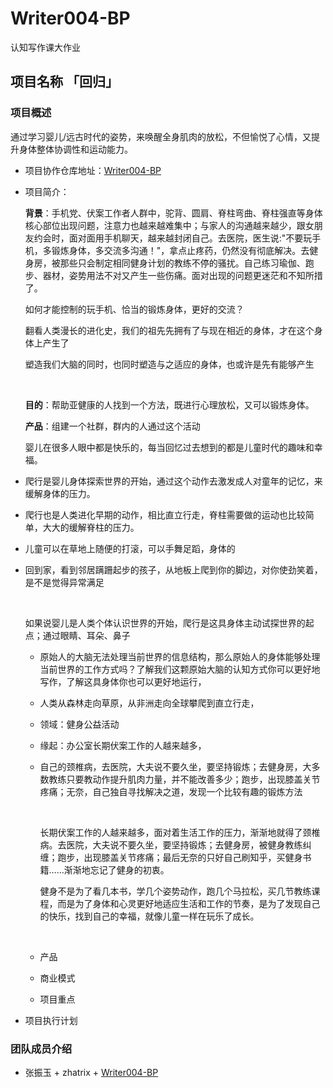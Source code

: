 # Writer004-BP
认知写作课大作业



## 项目名称 「回归」

### 项目概述

通过学习婴儿/远古时代的姿势，来唤醒全身肌肉的放松，不但愉悦了心情，又提升身体整体协调性和运动能力。

- 项目协作仓库地址：[Writer004-BP](https://github.com/zhatrix/Writer004-BP)

- 项目简介：

  **背景**：手机党、伏案工作者人群中，驼背、圆肩、脊柱弯曲、脊柱强直等身体核心部位出现问题，注意力也越来越难集中；与家人的沟通越来越少，跟女朋友约会时，面对面用手机聊天，越来越封闭自己。去医院，医生说:"不要玩手机，多锻炼身体，多交流多沟通！"，拿点止疼药，仍然没有彻底解决。去健身房，被那些只会制定相同健身计划的教练不停的骚扰。自己练习瑜伽、跑步、器材，姿势用法不对又产生一些伤痛。面对出现的问题更迷茫和不知所措了。

  如何才能控制的玩手机、恰当的锻炼身体，更好的交流？

  翻看人类漫长的进化史，我们的祖先先拥有了与现在相近的身体，才在这个身体上产生了

  塑造我们大脑的同时，也同时塑造与之适应的身体，也或许是先有能够产生

  ​

  **目的**：帮助亚健康的人找到一个方法，既进行心理放松，又可以锻炼身体。

  **产品**：组建一个社群，群内的人通过这个活动

  婴儿在很多人眼中都是快乐的，每当回忆过去想到的都是儿童时代的趣味和幸福。

- 爬行是婴儿身体探索世界的开始，通过这个动作去激发成人对童年的记忆，来缓解身体的压力。

- 爬行也是人类进化早期的动作，相比直立行走，脊柱需要做的运动也比较简单，大大的缓解脊柱的压力。

- 儿童可以在草地上随便的打滚，可以手舞足蹈，身体的

- 回到家，看到邻居蹒跚起步的孩子，从地板上爬到你的脚边，对你使劲笑着，是不是觉得异常满足

  ​

  如果说婴儿是人类个体认识世界的开始，爬行是这具身体主动试探世界的起点；通过眼睛、耳朵、鼻子

  - 原始人的大脑无法处理当前世界的信息结构，那么原始人的身体能够处理当前世界的工作方式吗？了解我们这颗原始大脑的认知方式你可以更好地写作，了解这具身体你也可以更好地运行，

  - 人类从森林走向草原，从非洲走向全球攀爬到直立行走，

  - 领域：健身公益活动

  - 缘起：办公室长期伏案工作的人越来越多，

  - 自己的颈椎病，去医院，大夫说不要久坐，要坚持锻炼；去健身房，大多数教练只要教动作提升肌肉力量，并不能改善多少；跑步，出现膝盖关节疼痛；无奈，自己独自寻找解决之道，发现一个比较有趣的锻炼方法

    ​

    长期伏案工作的人越来越多，面对着生活工作的压力，渐渐地就得了颈椎病。去医院，大夫说不要久坐，要坚持锻炼；去健身房，被健身教练纠缠；跑步，出现膝盖关节疼痛；最后无奈的只好自己刷知乎，买健身书籍……渐渐地忘记了健身的初衷。

    健身不是为了看几本书，学几个姿势动作，跑几个马拉松，买几节教练课程，而是为了身体和心灵更好地适应生活和工作的节奏，是为了发现自己的快乐，找到自己的幸福，就像儿童一样在玩乐了成长。

    ​

  - 产品

  - 商业模式

  - 项目重点



- 项目执行计划

### 团队成员介绍

- 张振玉   + zhatrix   + [Writer004-BP](https://github.com/zhatrix/Writer004-BP)
